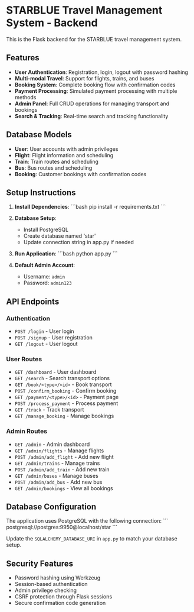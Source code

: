 # STARBLUE Travel Management System - Backend

This is the Flask backend for the STARBLUE travel management system.

## Features

- **User Authentication**: Registration, login, logout with password hashing
- **Multi-modal Travel**: Support for flights, trains, and buses
- **Booking System**: Complete booking flow with confirmation codes
- **Payment Processing**: Simulated payment processing with multiple methods
- **Admin Panel**: Full CRUD operations for managing transport and bookings
- **Search & Tracking**: Real-time search and tracking functionality

## Database Models

- **User**: User accounts with admin privileges
- **Flight**: Flight information and scheduling
- **Train**: Train routes and scheduling  
- **Bus**: Bus routes and scheduling
- **Booking**: Customer bookings with confirmation codes

## Setup Instructions

1. **Install Dependencies**:
   \`\`\`bash
   pip install -r requirements.txt
   \`\`\`

2. **Database Setup**:
   - Install PostgreSQL
   - Create database named 'star'
   - Update connection string in app.py if needed

3. **Run Application**:
   \`\`\`bash
   python app.py
   \`\`\`

4. **Default Admin Account**:
   - Username: `admin`
   - Password: `admin123`

## API Endpoints

### Authentication
- `POST /login` - User login
- `POST /signup` - User registration
- `GET /logout` - User logout

### User Routes
- `GET /dashboard` - User dashboard
- `GET /search` - Search transport options
- `GET /book/<type>/<id>` - Book transport
- `POST /confirm_booking` - Confirm booking
- `GET /payment/<type>/<id>` - Payment page
- `POST /process_payment` - Process payment
- `GET /track` - Track transport
- `GET /manage_booking` - Manage bookings

### Admin Routes
- `GET /admin` - Admin dashboard
- `GET /admin/flights` - Manage flights
- `POST /admin/add_flight` - Add new flight
- `GET /admin/trains` - Manage trains
- `POST /admin/add_train` - Add new train
- `GET /admin/buses` - Manage buses
- `POST /admin/add_bus` - Add new bus
- `GET /admin/bookings` - View all bookings

## Database Configuration

The application uses PostgreSQL with the following connection:
\`\`\`
postgresql://postgres:9950@localhost/star
\`\`\`

Update the `SQLALCHEMY_DATABASE_URI` in `app.py` to match your database setup.

## Security Features

- Password hashing using Werkzeug
- Session-based authentication
- Admin privilege checking
- CSRF protection through Flask sessions
- Secure confirmation code generation
